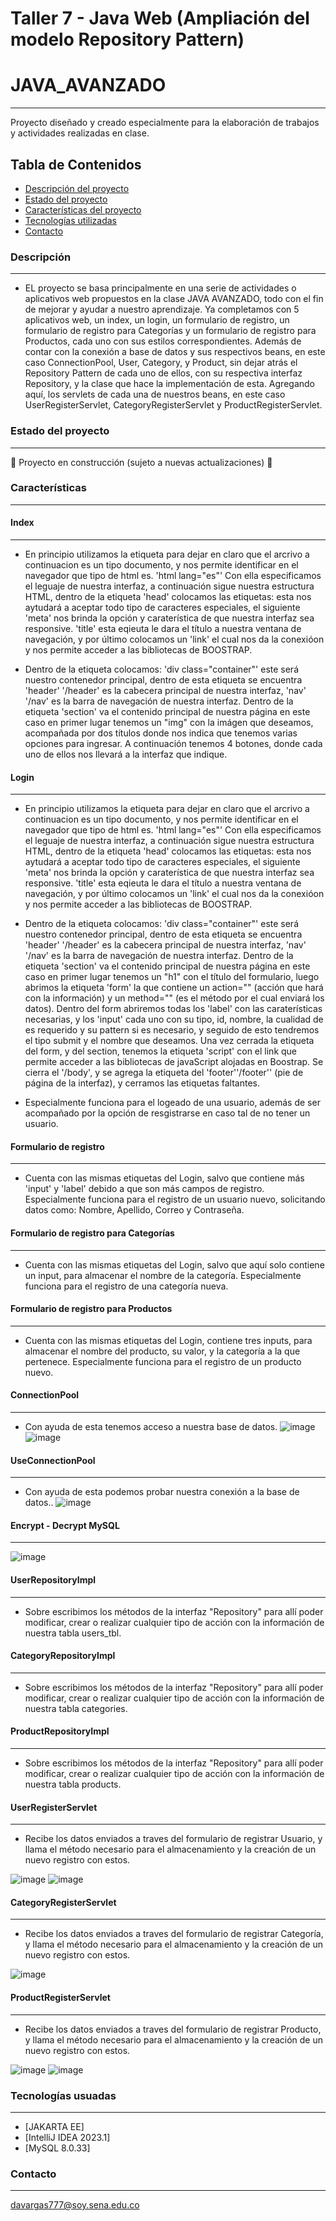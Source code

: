 # Taller 7 - Java Web (Ampliación del modelo Repository Pattern)
# JAVA_AVANZADO
***
Proyecto diseñado y creado especialmente para la elaboración de trabajos y actividades realizadas en clase.
## Tabla de Contenidos
* [Descripción del proyecto](#descripción-del-proyecto)
* [Estado del proyecto](#estado-del-proyecto)
* [Características del proyecto](Características-del-proyecto)
* [Tecnologías utilizadas](#tecnologías-utilizadas)
* [Contacto](#contacto)

### Descripción
***
* EL proyecto se basa principalmente en una serie de actividades o aplicativos web propuestos en la clase JAVA AVANZADO, todo con el fin de mejorar y ayudar a nuestro aprendizaje. Ya completamos con 5 aplicativos web, un index, un login, un formulario de registro, un formulario de registro para Categorías y un formulario de registro para Productos, cada uno con sus estilos correspondientes. Además de contar con la conexión a base de datos y sus respectivos beans, en este caso ConnectionPool, User, Category, y Product, sin dejar atrás el Repository Pattern de cada uno de ellos, con su respectiva interfaz Repository, y la clase que hace la implementación de esta. Agregando aquí, los servlets de cada una de nuestros beans, en este caso UserRegisterServlet, CategoryRegisterServlet y ProductRegisterServlet.

### Estado del proyecto
***
:construction: Proyecto en construcción (sujeto a nuevas actualizaciones) :construction:

### Características
***
#### Index
***
* En principio utilizamos la etiqueta <!DOCTYPE html> para dejar en claro que el arcrivo a continuacion es un tipo documento, y nos permite identificar en el navegador que tipo de html es. 'html lang="es"' Con ella especificamos el leguaje de nuestra interfaz, a continuación sigue nuestra estructura HTML, dentro de la etiqueta 'head' colocamos las etiquetas: <meta charset> esta nos aytudará a aceptar todo tipo de caracteres especiales, el siguiente 'meta' nos brinda la opción y caraterística de que nuestra interfaz sea responsive. 'title' esta eqieuta le dara el título a nuestra ventana de navegación, y por último colocamos un 'link' el cual nos da la conexióon y nos permite acceder a las bibliotecas de BOOSTRAP.

* Dentro de la etiqueta <body> colocamos:
'div class="container"' este será nuestro contenedor principal, dentro de esta etiqueta se encuentra 'header' '/header' es la cabecera principal de nuestra interfaz, 'nav' '/nav' es la barra de navegación de nuestra interfaz. Dentro de la etiqueta 'section' va el contenido principal de nuestra página en este caso en primer lugar tenemos un "img" con la imágen que deseamos, acompañada por dos títulos donde nos indica que tenemos varias opciones para ingresar. A continuación tenemos 4 botones, donde cada uno de ellos nos llevará a la interfaz que indique.
  
#### Login
***
* En principio utilizamos la etiqueta <!DOCTYPE html> para dejar en claro que el arcrivo a continuacion es un tipo documento, y nos permite identificar en el navegador que tipo de html es. 'html lang="es"' Con ella especificamos el leguaje de nuestra interfaz, a continuación sigue nuestra estructura HTML, dentro de la etiqueta 'head' colocamos las etiquetas: <meta charset> esta nos aytudará a aceptar todo tipo de caracteres especiales, el siguiente 'meta' nos brinda la opción y caraterística de que nuestra interfaz sea responsive. 'title' esta eqieuta le dara el título a nuestra ventana de navegación,  y por último colocamos un 'link' el cual nos da la conexióon y nos permite acceder a las bibliotecas de BOOSTRAP.
  
* Dentro de la etiqueta <body> colocamos:
'div class="container"' este será nuestro contenedor principal, dentro de esta etiqueta se encuentra 'header' '/header' es la cabecera principal de nuestra interfaz, 'nav' '/nav' es la barra de navegación de nuestra interfaz. Dentro de la etiqueta 'section' va el contenido principal de nuestra página en este caso en primer lugar tenemos un "h1" con el título del formulario, luego abrimos la etiqueta 'form' la que contiene un action="" (acción que hará con la información) y un method="" (es el método por el cual enviará los datos). Dentro del form abriremos todas los 'label' con las caraterísticas necesarias, y los 'input' cada uno con su tipo, id, nombre, la cualidad de es requerido y su pattern si es necesario, y seguido de esto tendremos el <bottom> tipo submit y el nombre que deseamos. Una vez cerrada la etiqueta del form, y del section, tenemos la etiqueta 'script' con el link que permite acceder a las bibliotecas de javaScript alojadas en Boostrap. Se cierra el '/body', y se agrega la etiqueta del 'footer''/footer'' (pie de página de la interfaz), y cerramos las etiquetas faltantes.
  
* Especialmente funciona para el logeado de una usuario, además de ser acompañado por la opción de resgistrarse en caso tal de no tener un usuario.


#### Formulario de registro
***
* Cuenta con las mismas etiquetas del Login, salvo que contiene más 'input' y 'label' debido a que son más campos de registro. Especialmente funciona para el registro de un usuario nuevo, solicitando datos como: Nombre, Apellido, Correo y Contraseña.

#### Formulario de registro para Categorías
***
* Cuenta con las mismas etiquetas del Login, salvo que aquí solo contiene un input, para almacenar el nombre de la categoría. Especialmente funciona para el registro de una categoría nueva.

#### Formulario de registro para Productos
***
* Cuenta con las mismas etiquetas del Login, contiene tres inputs, para almacenar el nombre del producto, su valor, y la categoría a la que pertenece. Especialmente funciona para el registro de un producto nuevo.

#### ConnectionPool
***
* Con ayuda de esta tenemos acceso a nuestra base de datos.
![image](https://github.com/DayanaVarg/Taller7-JavaAvanzado/assets/128272265/98fb7068-2977-4b60-95a8-e21943745bc0)
![image](https://github.com/DayanaVarg/Taller7-JavaAvanzado/assets/128272265/d00a354b-f420-4ee1-8ac1-09577e8a2580)

#### UseConnectionPool
***
 * Con ayuda de esta podemos probar nuestra conexión a la base de datos..
![image](https://user-images.githubusercontent.com/128272265/236643851-7bdd8373-c995-4d44-8fc1-0937ade2b3e8.png)

#### Encrypt - Decrypt MySQL
***
  ![image](https://user-images.githubusercontent.com/128272265/236377952-9ffa7436-6f2d-440e-a727-7798f84fe514.png)

#### UserRepositoryImpl
***
  * Sobre escribimos los métodos de la interfaz "Repository" para allí poder modificar, crear o realizar cualquier tipo de acción con la información de nuestra tabla users_tbl.
  
#### CategoryRepositoryImpl
***
  * Sobre escribimos los métodos de la interfaz "Repository" para allí poder modificar, crear o realizar cualquier tipo de acción con la información de nuestra tabla categories.

#### ProductRepositoryImpl
***
  * Sobre escribimos los métodos de la interfaz "Repository" para allí poder modificar, crear o realizar cualquier tipo de acción con la información de nuestra tabla products.

#### UserRegisterServlet
***
  * Recibe los datos enviados a traves del formulario de registrar Usuario, y llama el método necesario para el almacenamiento y la creación de un nuevo registro con estos.
  
![image](https://github.com/DayanaVarg/Taller7-JavaAvanzado/assets/128272265/a69cedc6-a5f0-4484-ae1b-2588ca2484de)
![image](https://github.com/DayanaVarg/Taller7-JavaAvanzado/assets/128272265/8deb3eb4-5314-4e91-ae2c-d0b926a7173e)

#### CategoryRegisterServlet
***
  * Recibe los datos enviados a traves del formulario de registrar Categoría, y llama el método necesario para el almacenamiento y la creación de un nuevo registro con estos.
  
![image](https://github.com/DayanaVarg/Taller7-JavaAvanzado/assets/128272265/fe46fdc5-212d-4d5e-a8ec-98a3aa8cec1c)

#### ProductRegisterServlet
***
  * Recibe los datos enviados a traves del formulario de registrar Producto, y llama el método necesario para el almacenamiento y la creación de un nuevo registro con estos.
  
![image](https://github.com/DayanaVarg/Taller7-JavaAvanzado/assets/128272265/5b52ab31-1b79-4972-a424-283e3cbcc269)
![image](https://github.com/DayanaVarg/Taller7-JavaAvanzado/assets/128272265/6818e022-3e6a-43d5-b4b1-89bcec4c88f6)
  
### Tecnologías usuadas
***
* [JAKARTA EE]
* [IntelliJ IDEA 2023.1] 
* [MySQL 8.0.33]
  
### Contacto
***
davargas777@soy.sena.edu.co


